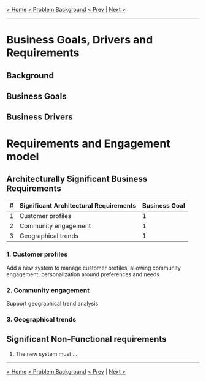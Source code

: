 [> Home](../README.md)   [> Problem Background](README.md)
[< Prev](README.md)  |  [Next >](StakeholderConcerns.md)

---

# Business Goals, Drivers and Requirements

## Background



## Business Goals


## Business Drivers 


# Requirements and Engagement model


## Architecturally Significant Business Requirements

| #   | Significant Architectural Requirements | Business Goal |
|-----|----|----|
| 1   | Customer profiles | 1 |
| 2   | Community engagement  | 1 |
| 3   | Geographical trends  | 1 |



### 1. Customer profiles

Add a new system to manage customer profiles, allowing community
engagement, personalization around preferences and needs

### 2. Community engagement

Support geographical trend analysis

### 3. Geographical trends




## Significant Non-Functional requirements 

1. The new system must ...


------

[> Home](../README.md)   [> Problem Background](README.md) 
[< Prev](README.md)  |  [Next >](ArchitectureAnalysis.md)
